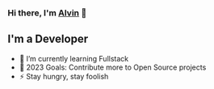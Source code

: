 ### Hi there, I'm [Alvin][website] 👋 

## I'm a Developer

- 🔭 I’m currently learning Fullstack
- 🥅 2023 Goals: Contribute more to Open Source projects
- ⚡ Stay hungry, stay foolish

[website]: https://www.linkedin.com/in/alvin-fauzi-aulia/